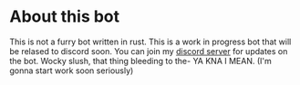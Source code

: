 # About this bot
This is not a furry bot written in rust. This is a work in progress bot that will be relased to discord soon. You can join my <a href="https://julians.work/cum" target="_blank">discord server</a> for updates on the bot. Wocky slush, that thing bleeding to the- YA KNA I MEAN. (I'm gonna start work soon seriously)
